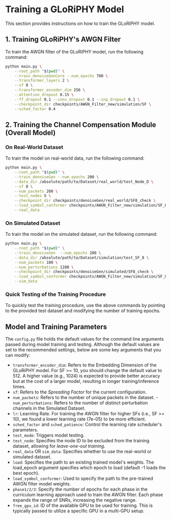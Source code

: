 # Training a GLoRiPHY Model

This section provides instructions on how to train the GLoRiPHY model.

## 1. Training GLoRiPHY's AWGN Filter

To train the AWGN filter of the GLoRiPHY model, run the following command:

```bash
python main.py \
    --root_path "$(pwd)" \
    --train_denoiseGenCore --num_epochs 700 \
    --transformer_layers 2 \
    --sf 8 \
    --transformer_encoder_dim 256 \
    --attention_dropout 0.15 \
    --ff_dropout 0.1 --conv_dropout 0.1 --inp_dropout 0.1 \
    --checkpoint_dir checkpoints/AWGN_Filter_new/simulation/SF \
    --sched_factor 0.4
```
## 2. Training the Channel Compensation Module (Overall Model)
### On Real-World Dataset
To train the model on real-world data, run the following command:
```bash
python main.py \
    --root_path "$(pwd)" \
    --train_denoiseGen --num_epochs 200 \
    --data_dir /absolute/path/to/Dataset/real_world/test_Node_D \
    --sf 8 \
    --num_packets 200 \
    --test_nodes 5 \
    --checkpoint_dir checkpoints/denoiseGen/real_world/SF8_check \
    --load_symbol_conformer checkpoints/AWGN_Filter_new/simulation/SF_8/best_conformer_jgj.pkl \
    --real_data
```

### On Simulated Dataset
To train the model on the simulated dataset, run the following command:
```bash
python main.py \
    --root_path "$(pwd)" \
    --train_denoiseGen  --num_epochs 200 \
    --data_dir /absolute/path/to/Dataset/simulation/test_SF_8 \
    --num_packets 100 \
    --num_perturbations 1200 \
    --checkpoint_dir checkpoints/denoiseGen/simulated/SF8_check \
    --load_symbol_conformer checkpoints/AWGN_Filter_new/simulation/SF_8/best_conformer_jgj.pkl \
    --sim_data
```
### Quick Testing of the Training Procedure
To quickly test the training procedure, use the above commands by pointing to the provided test dataset and modifying the number of training epochs.

## Model and Training Parameters
The ```config.py``` file holds the default values for the command line arguments passed during model training and testing. Although the default values are set to the recommended settings, below are some key arguments that you can modify:

- ```transformer_encoder_dim```: Refers to the Embedding Dimension of the GLoRiPHY model. For SF >= 10, you should change the default value to 512. A higher value (e.g., 1024) is expected to provide better accuracy but at the cost of a larger model, resulting in longer training/inference times.
- ```sf```: Refers to the *Spreading Factor* for the current configuration.
- ```num_packets```: Refers to the number of unique packets in the dataset.
-```num_perturbations```: Refers to the number of distinct perturbation channels in the Simulated Dataset.
- ```lr```: Learning Rate. For training the AWGN filter for higher SFs (i.e., SF >= 10), we found a lower learning rate (7e-05) to be more efficient.
- ```sched_factor``` and ```sched_patience```: Control the learning rate scheduler's parameters.
- ```test_mode```: Triggers model testing.
- `test_node`: Specifies the node ID to be excluded from the training dataset, allowing for *leave-one-out training*. 
- ```real_data``` OR ```sim_data```: Specifies whether to use the real-world or simulated dataset.
- ```load```: Specifies the path to an existing trained model's weights. The load_epoch argument specifies which epoch to load (default -1 loads the best epoch).
- ```load_symbol_conformer```: Used to specify the path to the pre-trained AWGN filter model weights.
- ```phase1/2/3```: Specify the number of epochs for each phase in the curriculum learning approach used to train the AWGN filter. Each phase expands the range of SNRs, increasing the negative range.
- ```free_gpu_id```: ID of the available GPU to be used for training. This is typically passed to utilize a specific GPU in a multi-GPU setup.

